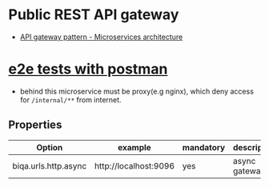 # Public REST API gateway

 - [API gateway pattern - Microservices architecture](http://microservices.io/patterns/apigateway.html)

# [e2e tests with postman](src/test/e2e)

 - behind this microservice must be proxy(e.g nginx), which deny access for `/internal/**` from internet.
 
## Properties

| Option                                           | example                                           | mandatory | description                                                                                                                                                                                             |
| ------------------------------------------------ | ------------------------------------------------- | --------- | ------------------------------------------------------------------------------------------------- |
| biqa.urls.http.async                             |   http://localhost:9096                           |    yes    | async gateway url |
